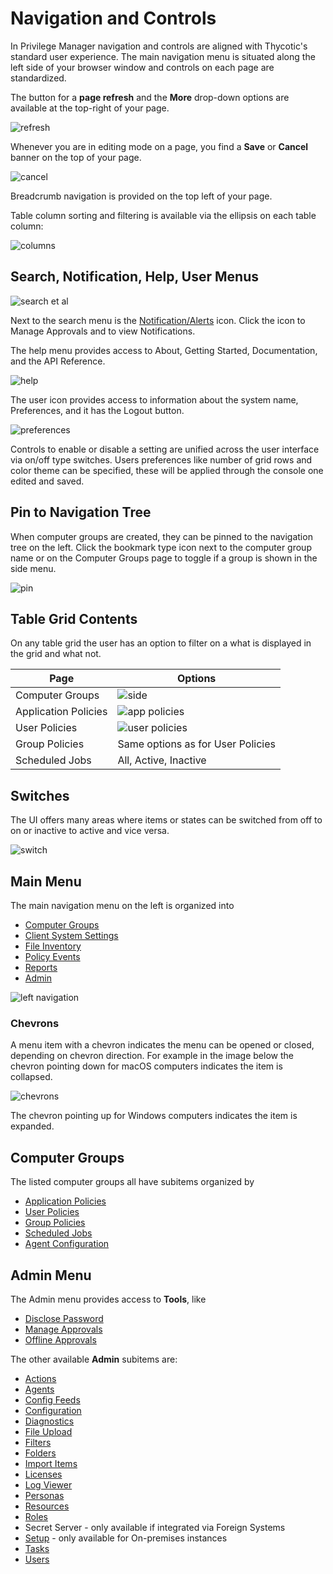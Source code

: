 [title]: # (Navigation and Controls)
[tags]: # (menus)
[priority]: # (1)
# Navigation and Controls

In Privilege Manager navigation and controls are aligned with Thycotic's standard user experience.  The main navigation menu is situated along the left side of your browser window and controls on each page are standardized.

The button for a __page refresh__ and the __More__ drop-down options are available at the top-right of your page.

![refresh](images/refresh-more.png "Refresh and More button")

Whenever you are in editing mode on a page, you find a __Save__ or __Cancel__ banner on the top of your page.

![cancel](images/save-cancel.png "Cancel/Save banner in editing mode")

Breadcrumb navigation is provided on the top left of your page.

Table column sorting and filtering is available via the ellipsis on each table column:

![columns](images/column-set.png "Column based sorting/filtering on tables")

## Search, Notification, Help, User Menus

![search et al](images/settings.png "Search, Notifications, Help, and User Menu")

Next to the search menu is the [Notification/Alerts](../alert/index.md) icon. Click the icon to Manage Approvals and to view Notifications.

The help menu provides access to About, Getting Started, Documentation, and the API Reference.

![help](images/help.png "Help menu")

The user icon provides access to information about the system name, Preferences, and it has the Logout button.

![preferences](images/pref.png "User preferences")

Controls to enable or disable a setting are unified across the user interface via on/off type switches. Users preferences like number of grid rows and color theme can be specified, these will be applied through the console one edited and saved.

## Pin to Navigation Tree

When computer groups are created, they can be pinned to the navigation tree on the left. Click the bookmark type icon next to the computer group name or on the Computer Groups page to toggle if a group is shown in the side menu.

![pin](images/pin-toggle.png "Toggle to Show in Side Menu")

## Table Grid Contents

On any table grid the user has an option to filter on a what is displayed in the grid and what not. 

| Page | Options |
| ----- | ----- |
| Computer Groups | ![side](images/side-menu-drop-down.png "Side Menu drop-down options") |
| Application Policies | ![app policies](images/app-pol.png "Application Policies drop-down options") |
| User Policies | ![user policies](images/user-pol.png "User Policies drop-down options")
| Group Policies | Same options as for User Policies |
| Scheduled Jobs | All, Active, Inactive |

## Switches

The UI offers many areas where items or states can be switched from off to on or inactive to active and vice versa.

![switch](images/switches.png "Switch settings")

## Main Menu

The main navigation menu on the left is organized into

* [Computer Groups](../../computer-groups/index.md)
* [Client System Settings](../../computer-groups/windows/client-system-settings.md)
* [File Inventory](../../file-inventory/index.md)
* [Policy Events](../../policy-events/index.md)
* [Reports](../../reports/index.md)
* [Admin](../../admin/index.md)

![left navigation](images/left-nav.png "Left navigation menu")

### Chevrons

A menu item with a chevron indicates the menu can be opened or closed, depending on chevron direction. For example in the image below the chevron pointing down for macOS computers indicates the item is collapsed.

![chevrons](images/chevrons.png "Chevron direction indicating closed or expanded menu items")

The chevron pointing up for Windows computers indicates the item is expanded.

## Computer Groups

The listed computer groups all have subitems organized by

* [Application Policies](../../computer-groups/app-control/policies/index.md)
* [User Policies](../../computer-groups/local-security/index.md)
* [Group Policies](../../computer-groups/local-security/index.md)
* [Scheduled Jobs](../../admin/tasks/client/index.md)
* [Agent Configuration](../../agents/index.md)

## Admin Menu

The Admin menu provides access to __Tools__, like

* [Disclose Password](../../admin/tools/pw-disclosure.md)
* [Manage Approvals](../../computer-groups/app-control/examples/approval/helpdesk.md)
* [Offline Approvals](../../computer-groups/app-control/examples/approval/offline-approval.md)

The other available __Admin__ subitems are:

* [Actions](../../admin/actions/index.md)
* [Agents](../../agents/index.md)
* [Config Feeds](../../admin/config-feeds/index.md)
* [Configuration](../../admin/config/index.md)
* [Diagnostics](../../admin/diagnostics/index.md)
* [File Upload](../../admin/file-upload/index.md)
* [Filters](../../admin/filters/index.md)
* [Folders](../../admin/folders/index.md)
* [Import Items](../../admin/import-items/index.md)
* [Licenses](../../admin/tasks/reset-license.md)
* [Log Viewer](../../troubleshooting/logs/ts-ui.md)
* [Personas](../../admin/personas.md)
* [Resources](../../admin/resources/index.md)
* [Roles](../../admin/roles/index.md)
* Secret Server - only available if integrated via Foreign Systems
* [Setup](../../install/upgrades/index.md) - only available for On-premises instances
* [Tasks](../../admin/tasks/index.md)
* [Users](../../admin/users/index.md)
